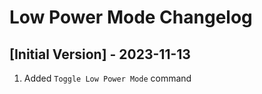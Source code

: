 # Low Power Mode Changelog

## [Initial Version] - 2023-11-13
1. Added `Toggle Low Power Mode` command
